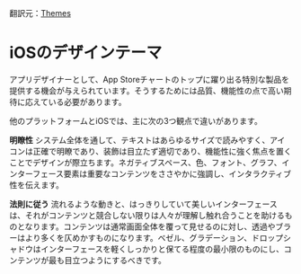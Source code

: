 翻訳元：[Themes](https://developer.apple.com/design/human-interface-guidelines/ios/overview/themes/)

# iOSのデザインテーマ

アプリデザイナーとして、App Storeチャートのトップに躍り出る特別な製品を提供する機会が与えられています。そうするためには品質、機能性の点で高い期待に応えている必要があります。

他のプラットフォームとiOSでは、主に次の3つ観点で違いがあります。

**明瞭性** システム全体を通して、テキストはあらゆるサイズで読みやすく、アイコンは正確で明瞭であり、装飾は目立たず適切であり、機能性に強く焦点を置くことでデザインが際立ちます。ネガティブスペース、色、フォント、グラフ、インターフェース要素は重要なコンテンツをささやかに強調し、インタラクティブ性を伝えます。

**法則に従う** 流れるような動きと、はっきりしていて美しいインターフェースは、それがコンテンツと競合しない限りは人々が理解し触れ合うことを助けるものとなります。コンテンツは通常画面全体を覆って見せるのに対し、透過やブラーはより多くを仄めかすものになります。ベゼル、グラデーション、ドロップシャドウはインターフェースを軽くしっかりと保てる程度の最小限のものにし、コンテンツが最も目立つようにするべきです。